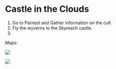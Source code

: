 # Castle in the Clouds

1. Go to Parnest and Gather information on the cult
2. Fly the wyverns to the Skyreach castle.
3. 








Maps:

![](https://static1.squarespace.com/static/5a48463bace86433f0ecda0e/5ab3f0c30e2e72d006a2bc42/5a4adc0e652deacfab05d862/1514855442427/Parnast+Village+PC+version.+%28Medium%29.jpg?format=300w)

![](https://static1.squarespace.com/static/5a48463bace86433f0ecda0e/5ab3f0c30e2e72d006a2bc42/5a4adc8c53450a63fe8c82d2/1514855567314/Skyreach+Castle+%28Medium%29.jpg?format=300w)
